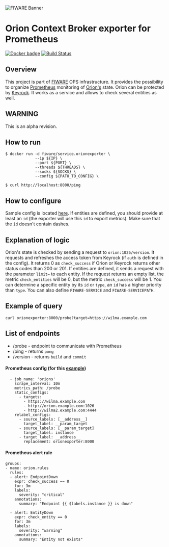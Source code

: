 ![FIWARE Banner](https://nexus.lab.fiware.org/content/images/fiware-logo1.png)

# Orion Context Broker exporter for Prometheus
[![Docker badge](https://img.shields.io/docker/pulls/fiware/service.orionexporter.svg)](https://hub.docker.com/r/fiware/service.orionexporter/)
[![Build Status](https://travis-ci.org/FIWARE-Ops/OrionExporter.svg?branch=master)](https://travis-ci.org/FIWARE-Ops/OrionExporter)

## Overview
This project is part of [FIWARE](https://fiware.org) OPS infrastructure.
It provides the possibility to organize [Prometheus](https://prometheus.io/) monitoring of [Orion's](https://fiware-orion.readthedocs.io/en/master/) state. 
Orion can be protected by [Keyrock](https://fiware-idm.readthedocs.io/en/latest/). 
It works as a service and allows to check several entities as well.

## WARNING
This is an alpha revision.

## How to run
```console
$ docker run -d fiware/service.orionexporter \
             --ip ${IP} \
             --port ${PORT} \
             --threads ${THREADS} \
             --socks ${SOCKS} \
             --config ${PATH_TO_CONFIG} \
```
```console
$ curl http://localhost:8000/ping
```

## How to configure
Sample config is located [here](./config-example.json).
If entities are defined, you should provide at least an `id` (the exporter will use this `id` to export metrics). 
Make sure that the `id` doesn't contain dashes.


## Explanation of logic
Orion's state is checked by sending a request to `orion:1026/version`. 
It requests and refreshes the access token from Keyrock (if `auth` is defined in the config).
It returns 0 as `check_success` if Orion or Keyrock returns other status codes than 200 or 201.
If entities are defined, it sends a request with the parameter `limit=` to each entity. If the request returns an empty list, the metric `check_entities` will be 0,
but the metric `check_success` will be 1. 
You can determine a specific entity by its `id` or `type`, an `id` has a higher priority than `type`. 
You can also define `FIWARE-SERVICE` and `FIWARE-SERVICEPATH`.


## Example of query
```console
curl orionexporter:8000/probe?target=https://wilma.example.com
```


## List of endpoints
+ /probe - endpoint to communicate with Prometheus
+ /ping - returns `pong`
+ /version - returns `build` and `commit`


#### Prometheus config (for this [example](./config-example.json))
```console
  - job_name: 'orions'
    scrape_interval: 10m
    metrics_path: /probe
    static_configs:
      - targets:
        - https://wilma.example.com
        - http://orion.example.com:1026
        - http://wilma2.example.com:4444
    relabel_configs:
      - source_labels: [__address__]
        target_label: __param_target
      - source_labels: [__param_target]
        target_label: instance
      - target_label: __address__
        replacement: orionexporter:8000
```


#### Prometheus alert rule
```console
groups:
- name: orion.rules
  rules:
  - alert: EndpointDown
    expr: check_success == 0
    for: 3m
    labels:
      severity: "critical"
    annotations:
      summary: "Endpoint {{ $labels.instance }} is down"

  - alert: EntityDown
    expr: check_entity == 0
    for: 3m
    labels:
      severity: "warning"
    annotations:
      summary: "Entity not exists"
```
